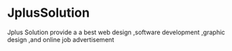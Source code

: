 # JplusSolution
Jplus Solution provide a a best web design  ,software development ,graphic design ,and online job advertisement
